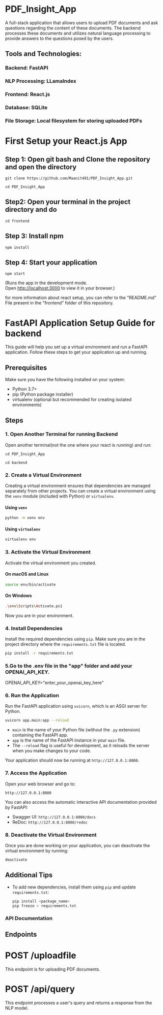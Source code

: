 # PDF_Insight_App
A full-stack application that allows users to upload PDF documents and ask questions regarding the content of these documents. The backend processes these documents and utilizes natural language processing to provide answers to the questions posed by the users.
## Tools and Technologies:

### Backend: FastAPI
### NLP Processing: LLamaIndex
### Frontend: React.js
### Database: SQLite
### File Storage: Local filesystem for storing uploaded PDFs

# First Setup your React.js App

## Step 1: Open git bash and Clone the repository and open the directory

`git clone https://github.com/Maanit491/PDF_Insight_App.git`

`cd PDF_Insight_App`

## Step2: Open your terminal in the project directory and do

`cd frontend`

## Step 3: Install npm

`npm install`

## Step 4: Start your application

`npm start` 

(Runs the app in the development mode.\
Open [http://localhost:3000](http://localhost:3000) to view it in your browser.)

for more information about react setup, you can refer to the "README.md" File present in the "frontend" folder of this repository.

# FastAPI Application Setup Guide for backend

This guide will help you set up a virtual environment and run a FastAPI application. Follow these steps to get your application up and running.

## Prerequisites

Make sure you have the following installed on your system:
- Python 3.7+
- pip (Python package installer)
- virtualenv (optional but recommended for creating isolated environments)

## Steps

### 1. Open Another Terminal for running Backend

Open another terminal(not the one where your react is running) and run:

`cd PDF_Insight_App`

`cd backend`

### 2. Create a Virtual Environment

Creating a virtual environment ensures that dependencies are managed separately from other projects. You can create a virtual environment using the `venv` module (included with Python) or `virtualenv`.

#### Using `venv`

```sh
python -m venv env
```

#### Using `virtualenv`

```sh
virtualenv env
```

### 3. Activate the Virtual Environment

Activate the virtual environment you created.

#### On macOS and Linux

```sh
source env/bin/activate
```

#### On Windows

```sh
.\env\Scripts\Activate.ps1
```
Now you are in your environment.


### 4. Install Dependencies

Install the required dependencies using `pip`. Make sure you are in the project directory where the `requirements.txt` file is located.

```sh
pip install -r requirements.txt
```
### 5.Go to the .env file in the "app" folder and add your OPENAI_API_KEY.

OPENAI_API_KEY="enter_your_openai_key_here"


### 6. Run the Application

Run the FastAPI application using `uvicorn`, which is an ASGI server for Python.

```sh
uvicorn app.main:app --reload
```

- `main` is the name of your Python file (without the `.py` extension) containing the FastAPI app.
- `app` is the name of the FastAPI instance in your `main` file.
- The `--reload` flag is useful for development, as it reloads the server when you make changes to your code.

Your application should now be running at `http://127.0.0.1:8000`.

### 7. Access the Application

Open your web browser and go to:

```
http://127.0.0.1:8000
```

You can also access the automatic interactive API documentation provided by FastAPI:

- Swagger UI: `http://127.0.0.1:8000/docs`
- ReDoc: `http://127.0.0.1:8000/redoc`

### 8. Deactivate the Virtual Environment

Once you are done working on your application, you can deactivate the virtual environment by running:

```sh
deactivate
```

## Additional Tips

- To add new dependencies, install them using `pip` and update `requirements.txt`:

  ```sh
  pip install <package_name>
  pip freeze > requirements.txt
  ```
### API Documentation
## Endpoints

# POST /uploadfile

This endpoint is for uploading PDF documents.

# POST /api/query

This endpoint processes a user's query and returns a response from the NLP model.

